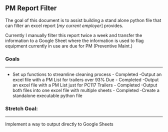 PM Report Filter
---
The goal of this document is to assist building a stand alone python file that can filter an excel report [*my current employer*] provides.
    
Currently I manually filter this report twice a week and transfer the information to a Google Sheet where the information is used to flag equipment currently in use are due for PM (Preventive Maint.)
    
### Goals 
---

- Set up functions to streamline cleaning process - Completed
-Output an excel file with a PM List for trailers over 93% Due - Completed
-Output an excel file with a PM List just for PC117 Trailers - Completed
-Output both files into one excel file with multiple sheets - Completed
-Create a standalone executable python file

### Stretch Goal:
---
Implement a way to output directly to Google Sheets
